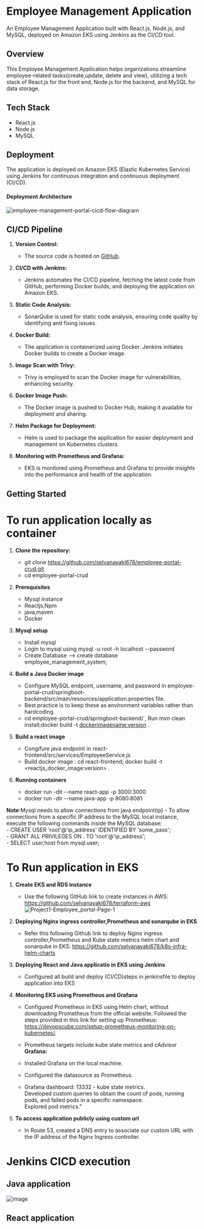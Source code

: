 # Employee Management Application

An Employee Management Application built with React.js, Node.js, and MySQL, deployed on Amazon EKS using Jenkins as the CI/CD tool.

## Overview

This Employee Management Application helps organizations streamline employee-related tasks(create,update, delete and view), utilizing a tech stack of React.js for the front end, Node.js for the backend, and MySQL for data storage.

## Tech Stack

- React.js
- Node.js
- MySQL

## Deployment

The application is deployed on Amazon EKS (Elastic Kubernetes Service) using Jenkins for continuous integration and continuous deployment (CI/CD).
   #### Deployment Architecture
   ![employee-management-portal-cicd-flow-diagram](https://github.com/selvanayaki678/employee-portal-crud/assets/67256407/43d83e49-25df-46a6-84a2-db640a251f78)

## CI/CD Pipeline

1. **Version Control:**
   - The source code is hosted on [GitHub](https://github.com/selvanayaki678/employee-portal-crud).

2. **CI/CD with Jenkins:**
   - Jenkins automates the CI/CD pipeline, fetching the latest code from GitHub, performing Docker builds, and deploying the application on Amazon EKS.

3. **Static Code Analysis:**
   - SonarQube is used for static code analysis, ensuring code quality by identifying and fixing issues.

4. **Docker Build:**
   - The application is containerized using Docker. Jenkins initiates Docker builds to create a Docker image.

5. **Image Scan with Trivy:**
   - Trivy is employed to scan the Docker image for vulnerabilities, enhancing security.

6. **Docker Image Push:**
   - The Docker image is pushed to Docker Hub, making it available for deployment and sharing.

7. **Helm Package for Deployment:**
   - Helm is used to package the application for easier deployment and management on Kubernetes clusters.

8. **Monitoring with Prometheus and Grafana:**
   - EKS is monitored using Prometheus and Grafana to provide insights into the performance and health of the application.

## Getting Started

# To run application locally as container

1. **Clone the repository:**
   
   - git clone https://github.com/selvanayaki678/employee-portal-crud.git
   - cd employee-portal-crud

2. **Prerequisites**
    - Mysql instance
    - Reactjs,Npm 
    - java,maven
    - Docker

3. **Mysql setup**
    - Install mysql 
    - Login to mysql using mysql -u root -h localhost --password <password>
    - Create Database --> create database employee_management_system;

4. **Build a Java Docker image**
    - Configure MySQL endpoint, username, and password in employee-portal-crud/springboot-backend/src/main/resources/application.properties file.
    - Best practice is to keep these as environment variables rather than hardcoding.
    - cd employee-portal-crud/springboot-backend/ , Run mvn clean install;docker build -t <dockerimagename:version> . 

5. **Build a react image**
    - Congifure java endpoint in react-frontend/src/services/EmployeeService.js
    - Build docker image : cd react-frontend; docker build -t <reactjs_docker_image:version> . 

6. **Running containers**
    - docker run -dit --name react-app -p 3000:3000 <reactimagename>
    - docker run -dir --name java-app -p 8080:8081 <javaimagename>

**Note**:Mysql needs to allow connections from java endpoint(ip)
         - To allow connections from a specific IP address to the MySQL local instance, execute the following commands inside the MySQL database:\
            - CREATE USER 'root'@'ip_address' IDENTIFIED BY 'some_pass'; \
            - GRANT ALL PRIVILEGES ON . TO 'root'@'ip_address'; \
            - SELECT user,host from mysql.user;

# To Run application in EKS 
1. **Create EKS and RDS instance**
    - Use the following GitHub link to create instances in AWS: https://github.com/selvanayaki678/terraform-aws
![Project1-Employee_portal-Page-1](https://github.com/selvanayaki678/employee-portal-crud/assets/67256407/f0ec20b9-e7a3-425b-9dca-a3b14f0c9166)

2. **Deploying Nginx ingress controller,Prometheus and sonarqube in EKS**
    - Refer this following Github link to deploy Nginx ingress controller,Prometheus and Kube state metrics helm chart and sonarqube in EKS: https://github.com/selvanayaki678/k8s-infra-helm-charts

3. **Deploying React and Java applicatio in EKS using Jenkins**
     - Configured all build and deploy (CI/CD)steps in jenkinsfile to deploy application into EKS

4. **Monitoring EKS using Prometheus and Grafana**
    - Configured Prometheus in EKS using Helm chart, without downloading Prometheus from the official website. Followed the steps provided in this link for setting up Prometheus: https://devopscube.com/setup-prometheus-monitoring-on-kubernetes/.

    - Prometheus targets include kube state metrics and cAdvisor
   **Grafana:**
    - Installed Grafana on the local machine.
    - Configured the datasource as Prometheus.
    -  Grafana dashboard: 13332 - kube state metrics.\
        Developed custom queries to obtain the count of pods, running pods, and failed pods in a specific namespace.\
        Explored pod metrics."
5. **To access application publicly using custom url**
    - In Route 53, created a DNS entry to associate our custom URL with the IP address of the Nginx Ingress controller.
# Jenkins CICD execution
## Java application
![image](https://github.com/selvanayaki678/employee-portal-crud/assets/67256407/79c31eb5-9969-42df-9e19-bf4d99e28c4d)
## React application

